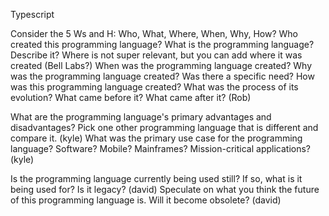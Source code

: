 
Typescript

Consider the 5 Ws and H: Who, What, Where, When, Why, How? 
  Who created this programming language?
  What is the programming language? Describe it?
  Where is not super relevant, but you can add where it was created (Bell Labs?)
  When was the programming language created?
  Why was the programming language created? Was there a specific need?
  How was this programming language created? What was the process of its evolution? What came before it? What came after it?
  (Rob)
  
What are the programming language's primary advantages and disadvantages? Pick one other programming language that is different and compare it. (kyle)
What was the primary use case for the programming language? Software? Mobile? Mainframes? Mission-critical applications? (kyle)


Is the programming language currently being used still? If so, what is it being used for?  Is it legacy? (david)
Speculate on what you think the future of this programming language is. Will it become obsolete? (david)
